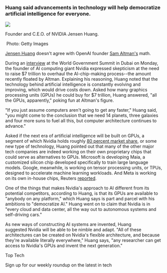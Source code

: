 ### Huang said advancements in technology will help democratize artificial intelligence for everyone.

![](https://img-cdn.inc.com/image/upload/w_600,ar_16:9,c_fill,g_auto,q_auto:best/images/panoramic/NVIDIA-Jensen-Huang-inc_537332_npjqju.webp)

Founder and C.E.O. of NVIDIA Jensen Huang.

 Photo: Getty Images

[Jensen Huang](https://www.inc.com/ben-sherry/nvidia-founder-jensen-huang-on-how-a-close-call-with-failure-helps-him-dominate-ai.html) doesn't agree with OpenAI founder [Sam Altman's](https://www.inc.com/ben-sherry/sam-altman-raising-trillions-to-supercharge-ai-chipmaking.html) math.

During an [interview](https://www.youtube.com/@WorldGovSummit) at the World Government Summit in Dubai on Monday, the founder of AI computing giant Nvidia expressed skepticism at the need to raise $7 trillion to overhaul the AI-chip-making process--the amount recently floated by Altman. Explaining his reasoning, Huang noted that the technology behind artificial intelligence is constantly evolving and improving, which would drive costs down. Asked how many graphics processing units (GPUs) he could buy for $7 trillion, Huang answered, "all the GPUs, apparently," poking fun at Altman's figure.

"If you just assume computers aren't going to get any faster," Huang said, "you might come to the conclusion that we need 14 planets, three galaxies and four more suns to fuel all this, but computer architecture continues to advance."

Asked if the next era of artificial intelligence will be built on GPUs, a segment of which Nvidia holds roughly [80 percent market share](https://www.tomshardware.com/news/gpu-market-healthy-and-vibrant-in-q2-2023-report#:~:text=As%20for%20market%20shares%20and,a%20dominant%2080.2%25%20market%20share.), or some new type of technology, Huang pointed out that many of the other major tech companies are indeed working on their own proprietary chips that could serve as alternatives to GPUs. Microsoft is developing Maia, a customized silicon chip developed specifically to train large language models. Google, meanwhile, is working on tensor processing units, or TPUs, designed to accelerate machine learning workloads. And Meta is working on its own in-house chips, Reuters [reported](https://www.reuters.com/technology/meta-deploy-in-house-custom-chips-this-year-power-ai-drive-memo-2024-02-01/).

One of the things that makes Nvidia's approach to AI different from its potential competitors, according to Huang, is that its GPUs are available to "anybody on any platform," which Huang says is part and parcel with his ambitions to "democratize AI." Huang went on to claim that Nvidia is in "every cloud and data center, all the way out to autonomous systems and self-driving cars."

As new ways of constructing AI systems are invented, Huang suggested Nvidia will be able to be nimble and adapt. "All of these architectures can be created on Nvidia's flexible architecture, and because they're available literally everywhere," Huang says, "any researcher can get access to Nvidia's GPUs and invent the next generation." 

Top Tech

Sign up for our weekly roundup on the latest in tech